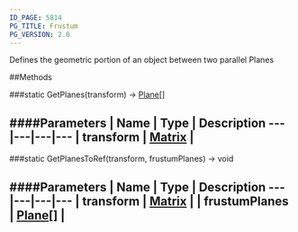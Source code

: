 ```yaml
---
ID_PAGE: 5814
PG_TITLE: Frustum
PG_VERSION: 2.0
---
```


Defines the geometric portion of an object between two parallel Planes







##Methods

###static GetPlanes(transform) &rarr; [Plane](page.php?p=5812)[]



####Parameters
 | Name | Type | Description
---|---|---|---
 | transform | [Matrix](page.php?p=5811) | 
---

###static GetPlanesToRef(transform, frustumPlanes) &rarr; void

####Parameters
 | Name | Type | Description
---|---|---|---
 | transform | [Matrix](page.php?p=5811) | 
 | frustumPlanes | [Plane](page.php?p=5812)[] | 
---

